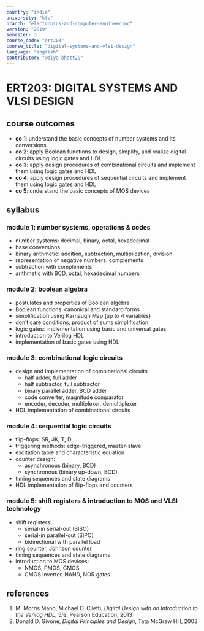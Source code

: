 ```yaml
---
country: "india"
university: "ktu"
branch: "electronics-and-computer-engineering"
version: "2019"
semester: 3
course_code: "ert203"
course_title: "digital-systems-and-vlsi-design"
language: "english"
contributor: "@diya-bhatt29"
---
```


# ERT203: DIGITAL SYSTEMS AND VLSI DESIGN

## course outcomes

- **co 1**: understand the basic concepts of number systems and its conversions  
- **co 2**: apply Boolean functions to design, simplify, and realize digital circuits using logic gates and HDL  
- **co 3**: apply design procedures of combinational circuits and implement them using logic gates and HDL  
- **co 4**: apply design procedures of sequential circuits and implement them using logic gates and HDL  
- **co 5**: understand the basic concepts of MOS devices  

## syllabus

### module 1: number systems, operations & codes

- number systems: decimal, binary, octal, hexadecimal  
- base conversions  
- binary arithmetic: addition, subtraction, multiplication, division  
- representation of negative numbers: complements  
- subtraction with complements  
- arithmetic with BCD, octal, hexadecimal numbers  

### module 2: boolean algebra

- postulates and properties of Boolean algebra  
- Boolean functions: canonical and standard forms  
- simplification using Karnaugh Map (up to 4 variables)  
- don’t care conditions, product of sums simplification  
- logic gates: implementation using basic and universal gates  
- introduction to Verilog HDL  
- implementation of basic gates using HDL  

### module 3: combinational logic circuits

- design and implementation of combinational circuits  
  - half adder, full adder  
  - half subtractor, full subtractor  
  - binary parallel adder, BCD adder  
  - code converter, magnitude comparator  
  - encoder, decoder, multiplexer, demultiplexer  
- HDL implementation of combinational circuits  

### module 4: sequential logic circuits

- flip-flops: SR, JK, T, D  
- triggering methods: edge-triggered, master-slave  
- excitation table and characteristic equation  
- counter design:  
  - asynchronous (binary, BCD)  
  - synchronous (binary up-down, BCD)  
- timing sequences and state diagrams  
- HDL implementation of flip-flops and counters  

### module 5: shift registers & introduction to MOS and VLSI technology

- shift registers:  
  - serial-in serial-out (SISO)  
  - serial-in parallel-out (SIPO)  
  - bidirectional with parallel load  
- ring counter, Johnson counter  
- timing sequences and state diagrams  
- introduction to MOS devices:  
  - NMOS, PMOS, CMOS  
  - CMOS inverter, NAND, NOR gates  

## references

1. M. Morris Mano, Michael D. Ciletti, *Digital Design with an Introduction to the Verilog HDL*, 5/e, Pearson Education, 2013  
2. Donald D. Givone, *Digital Principles and Design*, Tata McGraw Hill, 2003  

